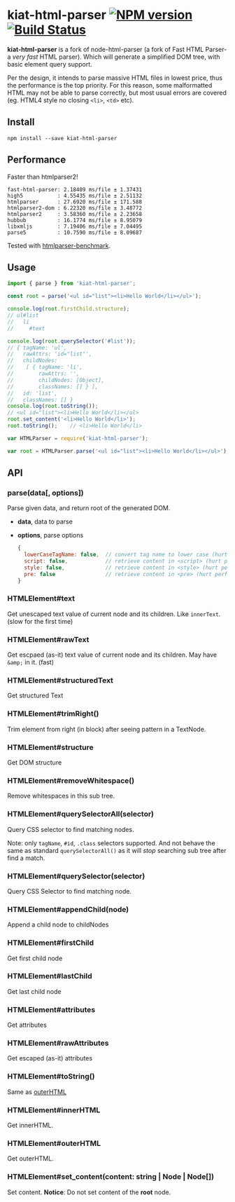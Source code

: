 # kiat-html-parser [![NPM version](https://badge.fury.io/js/kiat-html-parser.png)](http://badge.fury.io/js/kiat-html-parser) [![Build Status](https://travis-ci.com/Hongarc/kiat-html-parser.svg?branch=master)](https://travis-ci.com/Hongarc/kiat-html-parser)

**kiat-html-parser** is a fork of node-html-parser (a fork of Fast HTML Parser-a _very fast_ HTML parser). Which will generate a simplified
DOM tree, with basic element query support.

Per the design, it intends to parse massive HTML files in lowest price, thus the
performance is the top priority.  For this reason, some malformatted HTML may not
be able to parse correctly, but most usual errors are covered (eg. HTML4 style
no closing `<li>`, `<td>` etc).

## Install

```shell
npm install --save kiat-html-parser
```

## Performance

Faster than htmlparser2!

```shell
fast-html-parser: 2.18409 ms/file ± 1.37431
high5           : 4.55435 ms/file ± 2.51132
htmlparser      : 27.6920 ms/file ± 171.588
htmlparser2-dom : 6.22320 ms/file ± 3.48772
htmlparser2     : 3.58360 ms/file ± 2.23658
hubbub          : 16.1774 ms/file ± 8.95079
libxmljs        : 7.19406 ms/file ± 7.04495
parse5          : 10.7590 ms/file ± 8.09687
```

Tested with [htmlparser-benchmark](https://github.com/AndreasMadsen/htmlparser-benchmark).

## Usage

```ts
import { parse } from 'kiat-html-parser';

const root = parse('<ul id="list"><li>Hello World</li></ul>');

console.log(root.firstChild.structure);
// ul#list
//   li
//     #text

console.log(root.querySelector('#list'));
// { tagName: 'ul',
//   rawAttrs: 'id="list"',
//   childNodes:
//    [ { tagName: 'li',
//        rawAttrs: '',
//        childNodes: [Object],
//        classNames: [] } ],
//   id: 'list',
//   classNames: [] }
console.log(root.toString());
// <ul id="list"><li>Hello World</li></ul>
root.set_content('<li>Hello World</li>');
root.toString();	// <li>Hello World</li>
```

```js
var HTMLParser = require('kiat-html-parser');

var root = HTMLParser.parse('<ul id="list"><li>Hello World</li></ul>');
```

## API

### parse(data[, options])

Parse given data, and return root of the generated DOM.

- **data**, data to parse
- **options**, parse options

  ```js
  {
    lowerCaseTagName: false,  // convert tag name to lower case (hurt performance heavily)
    script: false,            // retrieve content in <script> (hurt performance slightly)
    style: false,             // retrieve content in <style> (hurt performance slightly)
    pre: false                // retrieve content in <pre> (hurt performance slightly)
  }
  ```

### HTMLElement#text

Get unescaped text value of current node and its children. Like `innerText`.
(slow for the first time)

### HTMLElement#rawText

Get escpaed (as-it) text value of current node and its children. May have
`&amp;` in it. (fast)

### HTMLElement#structuredText

Get structured Text

### HTMLElement#trimRight()

Trim element from right (in block) after seeing pattern in a TextNode.

### HTMLElement#structure

Get DOM structure

### HTMLElement#removeWhitespace()

Remove whitespaces in this sub tree.

### HTMLElement#querySelectorAll(selector)

Query CSS selector to find matching nodes.

Note: only `tagName`, `#id`, `.class` selectors supported. And not behave the
same as standard `querySelectorAll()` as it will _stop_ searching sub tree after
find a match.

### HTMLElement#querySelector(selector)

Query CSS Selector to find matching node.

### HTMLElement#appendChild(node)

Append a child node to childNodes

### HTMLElement#firstChild

Get first child node

### HTMLElement#lastChild

Get last child node

### HTMLElement#attributes

Get attributes

### HTMLElement#rawAttributes

Get escaped (as-it) attributes

### HTMLElement#toString()
Same as [outerHTML](#htmlelementouterhtml)

### HTMLElement#innerHTML
Get innerHTML.

### HTMLElement#outerHTML
Get outerHTML.
### HTMLElement#set_content(content: string | Node | Node[])
Set content. **Notice**: Do not set content of the **root** node.
